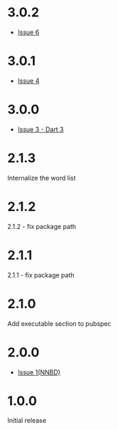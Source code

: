 # 3.0.2
- [Issue 6](https://github.com/shamblett/anagram/issues/6)

# 3.0.1
- [Issue 4](https://github.com/shamblett/anagram/issues/4)

# 3.0.0
- [Issue 3 - Dart 3](https://github.com/shamblett/anagram/issues/3)

# 2.1.3 
Internalize the word list

# 2.1.2
2.1.2 - fix package path

# 2.1.1
2.1.1 - fix package path

# 2.1.0
Add executable section to pubspec

# 2.0.0
- [Issue 1(NNBD)](https://github.com/shamblett/anagram/issues/1)

# 1.0.0
Initial release